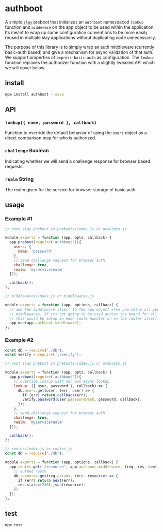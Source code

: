 # authboot

A simple [`slay`][slay] preboot that initializes an `authboot` namespaced `lookup` function
and `middeware` on the app object to be used within the application. Its meant
to wrap up some configuration conventions to be more easily reused in multiple
slay applications without duplicating code unnecessarily.

The purpose of this library is to simply wrap an auth middleware (currently basic-auth based)
and give a mechanism for async validation of that auth. We support
properties of `express-basic-auth` as configuration. The `lookup` function
replaces the authorizer function with a slightly tweaked API which we will cover
below.


## install

```sh
npm install authboot --save
```

## API

### `lookup({ name, password }, callback)`

Function to override the default behavior of using the `users` object as
a direct comparison map for who is authorized.

### `challenge` Boolean

Indicating whether we will send a challenge response for browser based requests.

### `realm` String

The realm given for the service for browser storage of basic auth.

## usage

### Example #1
```js
// root slay preboot in preboots/index.js or preboots.js

module.exports = function (app, opts, callback) {
  app.preboot(require('authboot')({
    users: {
      name: 'password'
    },
    // send challenge request for browser auth
    challenge: true,
    realm: 'myservicerealm'
  }));

  callback();
};
```

```js
// middlewares/index.js or middlewares.js

module.exports = function (app, options, callback) {
  // add the middleware itself to the app object when you setup all your other
  // middlewares. If its not going to be used across the board for all routes,
  // this would be setup in each route handler or on the router itself.
  app.use(app.authboot.middleware);
};

```

### Example #2
```js
const db = require('./db');
const verify = require('./verify');

// root slay preboot in preboots/index.js or preboots.js

module.exports = function (app, opts, callback) {
  app.preboot(require('authboot')({
    // override lookup with our own async lookup
    lookup: ({ user, password }, callback) => {
      db.users.get(user, (err, user) => {
        if (err) return callback(err);
        verify.password(user.passwordHash, password, callback);
      });
    },
    // send challenge request for browser auth
    challenge: true,
    realm: 'myservicerealm'
  }));

  callback();
};
```

```js
// routes/index.js or routes.js
const db = require('./db');

module.exports = function (app, options, callback) {
  app.routes.get('/resource', app.authboot.middleware, (req, res, next) => {
    // authed route
    db.resource.get(req.params, (err, resource) => {
      if (err) return next(err);
      res.status(200).json(resource);
    })
  });
};

```

## test

```sh
npm test
```

[slay]: https://github.com/godaddy/slay

